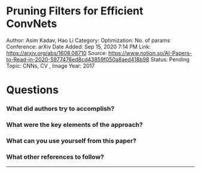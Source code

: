 # Pruning Filters for Efficient ConvNets

Author: Asim Kadav, Hao Li
Category: Optimization: No. of params
Conference: arXiv
Date Added: Sep 15, 2020 7:14 PM
Link: https://arxiv.org/abs/1608.08710
Source: https://www.notion.so/AI-Papers-to-Read-in-2020-5977476ed8cd43859f050a8aed418b98
Status: Pending
Topic: CNNs, CV , Image 
Year: 2017

# Questions

### What did authors try to accomplish?

### What were the key elements of the approach?

### What can you use yourself from this paper?

### What other references to follow?

---